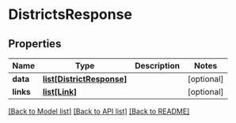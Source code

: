 # DistrictsResponse

## Properties
Name | Type | Description | Notes
------------ | ------------- | ------------- | -------------
**data** | [**list[DistrictResponse]**](DistrictResponse.md) |  | [optional] 
**links** | [**list[Link]**](Link.md) |  | [optional] 

[[Back to Model list]](../README.md#documentation-for-models) [[Back to API list]](../README.md#documentation-for-api-endpoints) [[Back to README]](../README.md)


